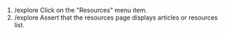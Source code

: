 1. /explore Click on the "Resources" menu item.
2. /explore Assert that the resources page displays articles or resources list.